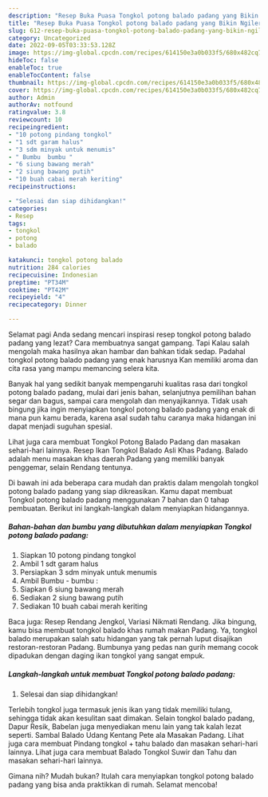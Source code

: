 ```yaml
---
description: "Resep Buka Puasa Tongkol potong balado padang yang Bikin Ngiler"
title: "Resep Buka Puasa Tongkol potong balado padang yang Bikin Ngiler"
slug: 612-resep-buka-puasa-tongkol-potong-balado-padang-yang-bikin-ngiler
category: Uncategorized
date: 2022-09-05T03:33:53.128Z
image: https://img-global.cpcdn.com/recipes/614150e3a0b033f5/680x482cq70/tongkol-potong-balado-padang-foto-resep-utama.jpg
hideToc: false
enableToc: true
enableTocContent: false
thumbnail: https://img-global.cpcdn.com/recipes/614150e3a0b033f5/680x482cq70/tongkol-potong-balado-padang-foto-resep-utama.jpg
cover: https://img-global.cpcdn.com/recipes/614150e3a0b033f5/680x482cq70/tongkol-potong-balado-padang-foto-resep-utama.jpg
author: Admin
authorAv: notfound
ratingvalue: 3.8
reviewcount: 10
recipeingredient:
- "10 potong pindang tongkol"
- "1 sdt garam halus"
- "3 sdm minyak untuk menumis"
- " Bumbu  bumbu "
- "6 siung bawang merah"
- "2 siung bawang putih"
- "10 buah cabai merah keriting"
recipeinstructions:

- "Selesai dan siap dihidangkan!"
categories:
- Resep
tags:
- tongkol
- potong
- balado

katakunci: tongkol potong balado 
nutrition: 284 calories
recipecuisine: Indonesian
preptime: "PT34M"
cooktime: "PT42M"
recipeyield: "4"
recipecategory: Dinner

---
```



Selamat pagi Anda sedang mencari inspirasi resep tongkol potong balado padang yang lezat? Cara membuatnya sangat gampang. Tapi Kalau salah mengolah maka hasilnya akan hambar dan bahkan tidak sedap. Padahal tongkol potong balado padang yang enak harusnya Kan memiliki aroma dan cita rasa yang mampu memancing selera kita.


Banyak hal yang sedikit banyak mempengaruhi kualitas rasa dari tongkol potong balado padang, mulai dari jenis bahan, selanjutnya pemilihan bahan segar dan bagus, sampai cara mengolah dan menyajikannya. Tidak usah bingung jika ingin menyiapkan tongkol potong balado padang yang enak di mana pun kamu berada, karena asal sudah tahu caranya maka hidangan ini dapat menjadi suguhan spesial.

Lihat juga cara membuat Tongkol Potong Balado Padang dan masakan sehari-hari lainnya. Resep Ikan Tongkol Balado Asli Khas Padang. Balado adalah menu masakan khas daerah Padang yang memiliki banyak penggemar, selain Rendang tentunya.


Di bawah ini ada beberapa cara mudah dan praktis dalam mengolah tongkol potong balado padang yang siap dikreasikan. Kamu dapat membuat Tongkol potong balado padang menggunakan 7 bahan dan 0 tahap pembuatan. Berikut ini langkah-langkah dalam menyiapkan hidangannya.

<!--inarticleads1-->

##### Bahan-bahan dan bumbu yang dibutuhkan dalam menyiapkan Tongkol potong balado padang:

1. Siapkan 10 potong pindang tongkol
1. Ambil 1 sdt garam halus
1. Persiapkan 3 sdm minyak untuk menumis
1. Ambil  Bumbu - bumbu :
1. Siapkan 6 siung bawang merah
1. Sediakan 2 siung bawang putih
1. Sediakan 10 buah cabai merah keriting


Baca juga: Resep Rendang Jengkol, Variasi Nikmati Rendang. Jika bingung, kamu bisa membuat tongkol balado khas rumah makan Padang. Ya, tongkol balado merupakan salah satu hidangan yang tak pernah luput disajikan restoran-restoran Padang. Bumbunya yang pedas nan gurih memang cocok dipadukan dengan daging ikan tongkol yang sangat empuk. 

<!--inarticleads2-->

##### Langkah-langkah untuk membuat Tongkol potong balado padang:


1. Selesai dan siap dihidangkan!

Terlebih tongkol juga termasuk jenis ikan yang tidak memiliki tulang, sehingga tidak akan kesulitan saat dimakan. Selain tongkol balado padang, Dapur Resik, Babelan juga menyediakan menu lain yang tak kalah lezat seperti. Sambal Balado Udang Kentang Pete ala Masakan Padang. Lihat juga cara membuat Pindang tongkol + tahu balado dan masakan sehari-hari lainnya. Lihat juga cara membuat Balado Tongkol Suwir dan Tahu dan masakan sehari-hari lainnya. 

Gimana nih? Mudah bukan? Itulah cara menyiapkan tongkol potong balado padang yang bisa anda praktikkan di rumah. Selamat mencoba!
